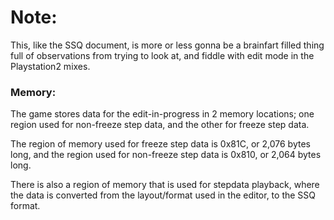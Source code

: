 # Note:
This, like the SSQ document, is more or less gonna be a brainfart filled thing full of observations 
from trying to look at, and fiddle with edit mode in the Playstation2 mixes.

### Memory:
The game stores data for the edit-in-progress in 2 memory locations; 
one region used for non-freeze step data, and the other for freeze 
step data.

The region of memory used for freeze step data is 0x81C, or 2,076
bytes long, and the region used for non-freeze step data is 0x810,
or 2,064 bytes long.

There is also a region of memory that is used for stepdata playback,
where the data is converted from the layout/format used in the editor, 
to the SSQ format.

##
###
